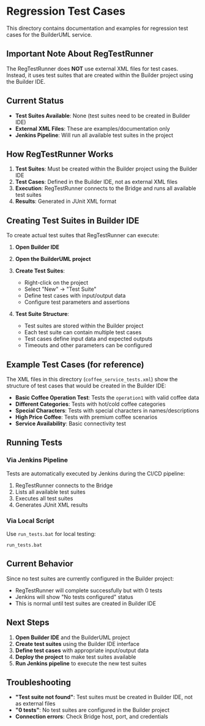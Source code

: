 # Regression Test Cases

This directory contains documentation and examples for regression test cases for the BuilderUML service.

## Important Note About RegTestRunner

The RegTestRunner does **NOT** use external XML files for test cases. Instead, it uses test suites that are created within the Builder project using the Builder IDE.

## Current Status

- **Test Suites Available**: None (test suites need to be created in Builder IDE)
- **External XML Files**: These are examples/documentation only
- **Jenkins Pipeline**: Will run all available test suites in the project

## How RegTestRunner Works

1. **Test Suites**: Must be created within the Builder project using the Builder IDE
2. **Test Cases**: Defined in the Builder IDE, not as external XML files
3. **Execution**: RegTestRunner connects to the Bridge and runs all available test suites
4. **Results**: Generated in JUnit XML format

## Creating Test Suites in Builder IDE

To create actual test suites that RegTestRunner can execute:

1. **Open Builder IDE**
2. **Open the BuilderUML project**
3. **Create Test Suites**:
   - Right-click on the project
   - Select "New" → "Test Suite"
   - Define test cases with input/output data
   - Configure test parameters and assertions

4. **Test Suite Structure**:
   - Test suites are stored within the Builder project
   - Each test suite can contain multiple test cases
   - Test cases define input data and expected outputs
   - Timeouts and other parameters can be configured

## Example Test Cases (for reference)

The XML files in this directory (`coffee_service_tests.xml`) show the structure of test cases that would be created in the Builder IDE:

- **Basic Coffee Operation Test**: Tests the `operation1` with valid coffee data
- **Different Categories**: Tests with hot/cold coffee categories
- **Special Characters**: Tests with special characters in names/descriptions
- **High Price Coffee**: Tests with premium coffee scenarios
- **Service Availability**: Basic connectivity test

## Running Tests

### Via Jenkins Pipeline
Tests are automatically executed by Jenkins during the CI/CD pipeline:
1. RegTestRunner connects to the Bridge
2. Lists all available test suites
3. Executes all test suites
4. Generates JUnit XML results

### Via Local Script
Use `run_tests.bat` for local testing:
```batch
run_tests.bat
```

## Current Behavior

Since no test suites are currently configured in the Builder project:
- RegTestRunner will complete successfully but with 0 tests
- Jenkins will show "No tests configured" status
- This is normal until test suites are created in Builder IDE

## Next Steps

1. **Open Builder IDE** and the BuilderUML project
2. **Create test suites** using the Builder IDE interface
3. **Define test cases** with appropriate input/output data
4. **Deploy the project** to make test suites available
5. **Run Jenkins pipeline** to execute the new test suites

## Troubleshooting

- **"Test suite not found"**: Test suites must be created in Builder IDE, not as external files
- **"0 tests"**: No test suites are configured in the Builder project
- **Connection errors**: Check Bridge host, port, and credentials
